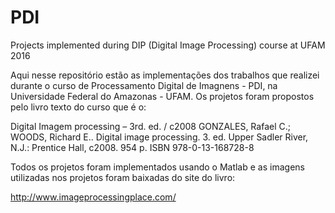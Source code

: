 # PDI
Projects implemented during DIP (Digital Image Processing) course at UFAM 2016

  Aqui nesse repositório estão as implementações dos trabalhos que realizei durante o curso de Processamento Digital de Imagnens - PDI, na 
Universidade Federal do Amazonas - UFAM.
  Os projetos foram propostos pelo livro texto do curso que é o:
  
Digital Imagem processing – 3rd. ed. / c2008
GONZALES, Rafael C.; WOODS, Richard E.. Digital image processing. 3. ed. Upper
Sadler River, N.J.: Prentice Hall, c2008. 954 p. ISBN 978-0-13-168728-8
 
  Todos os projetos foram implementados usando o Matlab e as imagens utilizadas nos projetos foram baixadas do site do livro:

http://www.imageprocessingplace.com/
